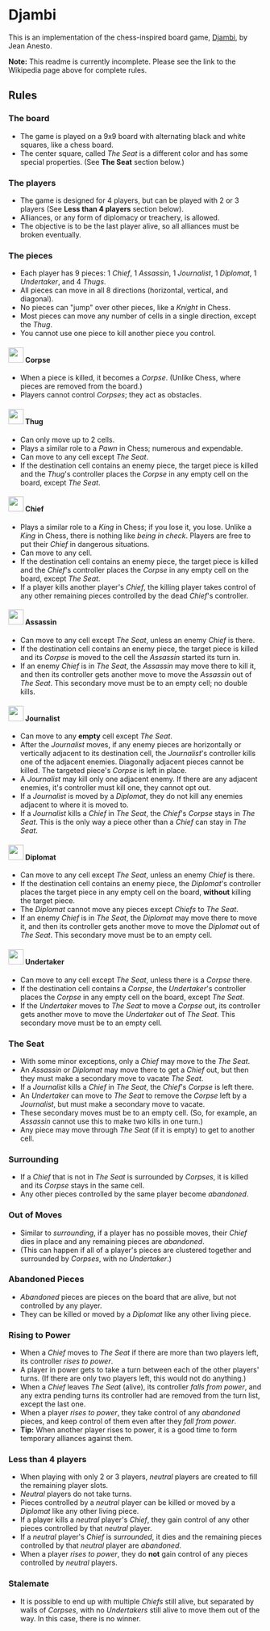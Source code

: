 # Djambi
This is an implementation of the chess-inspired board game, [Djambi][1], by Jean Anesto.

__Note:__ This readme is currently incomplete.  Please see the link to the Wikipedia page above for complete rules.

## Rules

### The board
- The game is played on a 9x9 board with alternating black and white squares, like a chess board.
- The center square, called _The Seat_ is a different color and has some special properties. (See **The Seat** section below.)

### The players
- The game is designed for 4 players, but can be played with 2 or 3 players (See **Less than 4 players** section below).
- Alliances, or any form of diplomacy or treachery, is allowed.
- The objective is to be the last player alive, so all alliances must be broken eventually.

### The pieces
- Each player has 9 pieces: 1 _Chief_, 1 _Assassin_, 1 _Journalist_, 1 _Diplomat_, 1 _Undertaker_, and 4 _Thugs_. 
- All pieces can move in all 8 directions (horizontal, vertical, and diagonal).
- No pieces can "jump" over other pieces, like a _Knight_ in Chess.
- Most pieces can move any number of cells in a single direction, except the _Thug_.
- You cannot use one piece to kill another piece you control.

#### <img src="https://github.com/JamesFaix/Djambi3/blob/master/client/wpf/Djambi3.UI/Images/corpse.png" width="30"> Corpse
- When a piece is killed, it becomes a _Corpse_. (Unlike Chess, where pieces are removed from the board.)
- Players cannot control _Corpses_; they act as obstacles.

#### <img src="https://github.com/JamesFaix/Djambi3/blob/master/client/wpf/Djambi3.UI/Images/thug.png" width="30"> Thug
- Can only move up to 2 cells.
- Plays a similar role to a _Pawn_ in Chess; numerous and expendable.
- Can move to any cell except _The Seat_.
- If the destination cell contains an enemy piece, the target piece is killed and the _Thug_'s controller places the _Corpse_ in any empty cell on the board, except _The Seat_.
	
#### <img src="https://github.com/JamesFaix/Djambi3/blob/master/client/wpf/Djambi3.UI/Images/chief.png" width="30"> Chief
- Plays a similar role to a _King_ in Chess; if you lose it, you lose. Unlike a _King_ in Chess, there is nothing like _being in check_. Players are free to put their _Chief_ in dangerous situations.
- Can move to any cell.
- If the destination cell contains an enemy piece, the target piece is killed and the _Chief_'s controller places the _Corpse_ in any empty cell on the board, except _The Seat_.
- If a player kills another player's _Chief_, the killing player takes control of any other remaining pieces controlled by the dead _Chief_'s controller.

#### <img src="https://github.com/JamesFaix/Djambi3/blob/master/client/wpf/Djambi3.UI/Images/assassin.png" width="30"> Assassin
- Can move to any cell except _The Seat_, unless an enemy _Chief_ is there. 
- If the destination cell contains an enemy piece, the target piece is killed and its _Corpse_ is moved to the cell the _Assassin_ started its turn in.
- If an enemy _Chief_ is in _The Seat_, the _Assassin_ may move there to kill it, and then its controller gets another move to move the _Assassin_ out of _The Seat_. This secondary move must be to an empty cell; no double kills.

#### <img src="https://github.com/JamesFaix/Djambi3/blob/master/client/wpf/Djambi3.UI/Images/journalist.png" width="30"> Journalist
- Can move to any **empty** cell except _The Seat_.
- After the _Journalist_ moves, if any enemy pieces are horizontally or vertically adjacent to its destination cell, the _Journalist_'s controller kills one of the adjacent enemies. Diagonally adjacent pieces cannot be killed. The targeted piece's _Corpse_ is left in place.
- A _Journalist_ may kill only one adjacent enemy. If there are any adjacent enemies, it's controller must kill one, they cannot opt out.
- If a _Journalist_ is moved by a _Diplomat_, they do not kill any enemies adjacent to where it is moved to.
- If a _Journalist_ kills a _Chief_ in _The Seat_, the _Chief_'s _Corpse_ stays in _The Seat_. This is the only way a piece other than a _Chief_ can stay in _The Seat_.

#### <img src="https://github.com/JamesFaix/Djambi3/blob/master/client/wpf/Djambi3.UI/Images/diplomat.png" width="30"> Diplomat
- Can move to any cell except _The Seat_, unless an enemy _Chief_ is there.
- If the destination cell contains an enemy piece, the _Diplomat_'s controller places the target piece in any empty cell on the board, **without** killing the target piece. 
- The _Diplomat_ cannot move any pieces except _Chiefs_ to _The Seat_.
- If an enemy _Chief_ is in _The Seat_, the _Diplomat_ may move there to move it, and then its controller gets another move to move the _Diplomat_ out of _The Seat_. This secondary move must be to an empty cell.

#### <img src="https://github.com/JamesFaix/Djambi3/blob/master/client/wpf/Djambi3.UI/Images/undertaker.png" width="30"> Undertaker
- Can move to any cell except _The Seat_, unless there is a _Corpse_ there.
- If the destination cell contains a _Corpse_, the _Undertaker_'s controller places the _Corpse_ in any empty cell on the board, except _The Seat_.
- If the _Undertaker_ moves to _The Seat_ to move a _Corpse_ out, its controller gets another move to move the _Undertaker_ out of _The Seat_. This secondary move must be to an empty cell.

### The Seat
- With some minor exceptions, only a _Chief_ may move to the _The Seat_.
- An _Assassin_ or _Diplomat_ may move there to get a _Chief_ out, but then they must make a secondary move to vacate _The Seat_. 
- If a _Journalist_ kills a _Chief_ in _The Seat_, the _Chief_'s _Corpse_ is left there.
- An _Undertaker_ can move to _The Seat_ to remove the _Corpse_ left by a _Journalist_, but must make a secondary move to vacate.
- These secondary moves must be to an empty cell. (So, for example, an _Assassin_ cannot use this to make two kills in one turn.)
- Any piece may move through _The Seat_ (if it is empty) to get to another cell.

### Surrounding
- If a _Chief_ that is not in _The Seat_ is surrounded by _Corpses_, it is killed and its _Corpse_ stays in the same cell.
- Any other pieces controlled by the same player become _abandoned_.

### Out of Moves
- Similar to _surrounding_, if a player has no possible moves, their _Chief_ dies in place and any remaining pieces are _abandoned_.
- (This can happen if all of a player's pieces are clustered together and surrounded by _Corpses_, with no _Undertaker_.)

### Abandoned Pieces
- _Abandoned_ pieces are pieces on the board that are alive, but not controlled by any player. 
- They can be killed or moved by a _Diplomat_ like any other living piece.

### Rising to Power
- When a _Chief_ moves to _The Seat_ if there are more than two players left, its controller _rises to power_. 
- A player in power gets to take a turn between each of the other players' turns. (If there are only two players left, this would not do anything.)
- When a _Chief_ leaves _The Seat_ (alive), its controller _falls from power_, and any extra pending turns its controller had are removed from the turn list, except the last one.
- When a player _rises to power_, they take control of any _abandoned_ pieces, and keep control of them even after they _fall from power_.
- **Tip:** When another player rises to power, it is a good time to form temporary alliances against them.

### Less than 4 players
- When playing with only 2 or 3 players, _neutral_ players are created to fill the remaining player slots.
- _Neutral_ players do not take turns.
- Pieces controlled by a _neutral_ player can be killed or moved by a _Diplomat_ like any other living piece.
- If a player kills a _neutral_ player's _Chief_, they gain control of any other pieces controlled by that _neutral_ player.
- If a _neutral_ player's _Chief_ is _surrounded_, it dies and the remaining pieces controlled by that _neutral_ player are _abandoned_.
- When a player _rises to power_, they do **not** gain control of any pieces controlled by _neutral_ players.

### Stalemate
- It is possible to end up with multiple _Chiefs_ still alive, but separated by walls of _Corpses_, with no _Undertakers_ still alive to move them out of the way. In this case, there is no winner.

 [1]: https://en.wikipedia.org/wiki/Djambi
